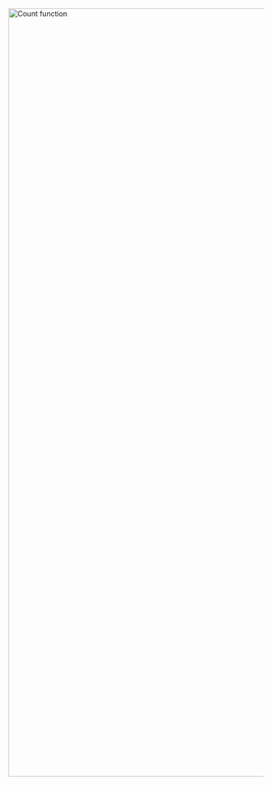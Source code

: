<img width="1519" alt="Count function" src="https://user-images.githubusercontent.com/29928837/7986.png">
